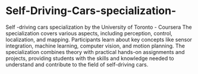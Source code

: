 # Self-Driving-Cars-specialization-
Self -driving cars specialization by the University of Toronto - Coursera
The specialization covers various aspects, including perception, control, localization, and mapping. Participants learn about key concepts like sensor integration, machine learning, computer vision, and motion planning. The specialization combines theory with practical hands-on assignments and projects, providing students with the skills and knowledge needed to understand and contribute to the field of self-driving cars.
